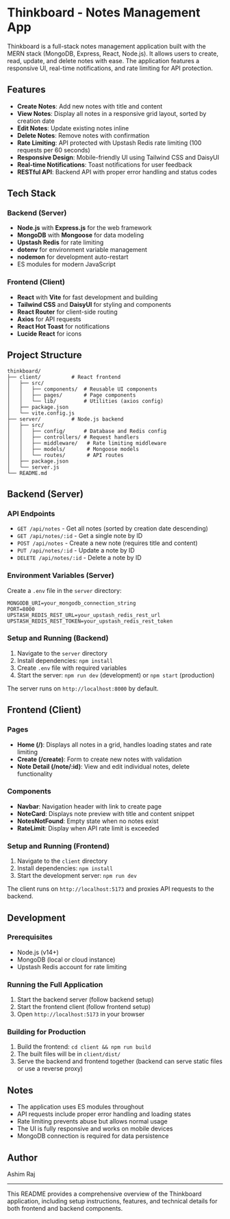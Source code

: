 # Thinkboard - Notes Management App

Thinkboard is a full-stack notes management application built with the MERN stack (MongoDB, Express, React, Node.js). It allows users to create, read, update, and delete notes with ease. The application features a responsive UI, real-time notifications, and rate limiting for API protection.

## Features

- **Create Notes**: Add new notes with title and content
- **View Notes**: Display all notes in a responsive grid layout, sorted by creation date
- **Edit Notes**: Update existing notes inline
- **Delete Notes**: Remove notes with confirmation
- **Rate Limiting**: API protected with Upstash Redis rate limiting (100 requests per 60 seconds)
- **Responsive Design**: Mobile-friendly UI using Tailwind CSS and DaisyUI
- **Real-time Notifications**: Toast notifications for user feedback
- **RESTful API**: Backend API with proper error handling and status codes

## Tech Stack

### Backend (Server)
- **Node.js** with **Express.js** for the web framework
- **MongoDB** with **Mongoose** for data modeling
- **Upstash Redis** for rate limiting
- **dotenv** for environment variable management
- **nodemon** for development auto-restart
- ES modules for modern JavaScript

### Frontend (Client)
- **React** with **Vite** for fast development and building
- **Tailwind CSS** and **DaisyUI** for styling and components
- **React Router** for client-side routing
- **Axios** for API requests
- **React Hot Toast** for notifications
- **Lucide React** for icons

## Project Structure

```
thinkboard/
├── client/          # React frontend
│   ├── src/
│   │   ├── components/  # Reusable UI components
│   │   ├── pages/       # Page components
│   │   └── lib/         # Utilities (axios config)
│   ├── package.json
│   └── vite.config.js
├── server/          # Node.js backend
│   ├── src/
│   │   ├── config/      # Database and Redis config
│   │   ├── controllers/ # Request handlers
│   │   ├── middleware/   # Rate limiting middleware
│   │   ├── models/       # Mongoose models
│   │   └── routes/       # API routes
│   ├── package.json
│   └── server.js
└── README.md
```

## Backend (Server)

### API Endpoints

- `GET /api/notes` - Get all notes (sorted by creation date descending)
- `GET /api/notes/:id` - Get a single note by ID
- `POST /api/notes` - Create a new note (requires title and content)
- `PUT /api/notes/:id` - Update a note by ID
- `DELETE /api/notes/:id` - Delete a note by ID

### Environment Variables (Server)

Create a `.env` file in the `server` directory:

```
MONGODB_URI=your_mongodb_connection_string
PORT=8000
UPSTASH_REDIS_REST_URL=your_upstash_redis_rest_url
UPSTASH_REDIS_REST_TOKEN=your_upstash_redis_rest_token
```

### Setup and Running (Backend)

1. Navigate to the `server` directory
2. Install dependencies: `npm install`
3. Create `.env` file with required variables
4. Start the server: `npm run dev` (development) or `npm start` (production)

The server runs on `http://localhost:8000` by default.

## Frontend (Client)

### Pages

- **Home (/)**: Displays all notes in a grid, handles loading states and rate limiting
- **Create (/create)**: Form to create new notes with validation
- **Note Detail (/note/:id)**: View and edit individual notes, delete functionality

### Components

- **Navbar**: Navigation header with link to create page
- **NoteCard**: Displays note preview with title and content snippet
- **NotesNotFound**: Empty state when no notes exist
- **RateLimit**: Display when API rate limit is exceeded

### Setup and Running (Frontend)

1. Navigate to the `client` directory
2. Install dependencies: `npm install`
3. Start the development server: `npm run dev`

The client runs on `http://localhost:5173` and proxies API requests to the backend.

## Development

### Prerequisites

- Node.js (v14+)
- MongoDB (local or cloud instance)
- Upstash Redis account for rate limiting

### Running the Full Application

1. Start the backend server (follow backend setup)
2. Start the frontend client (follow frontend setup)
3. Open `http://localhost:5173` in your browser

### Building for Production

1. Build the frontend: `cd client && npm run build`
2. The built files will be in `client/dist/`
3. Serve the backend and frontend together (backend can serve static files or use a reverse proxy)

## Notes

- The application uses ES modules throughout
- API requests include proper error handling and loading states
- Rate limiting prevents abuse but allows normal usage
- The UI is fully responsive and works on mobile devices
- MongoDB connection is required for data persistence

## Author

Ashim Raj

---

This README provides a comprehensive overview of the Thinkboard application, including setup instructions, features, and technical details for both frontend and backend components.
